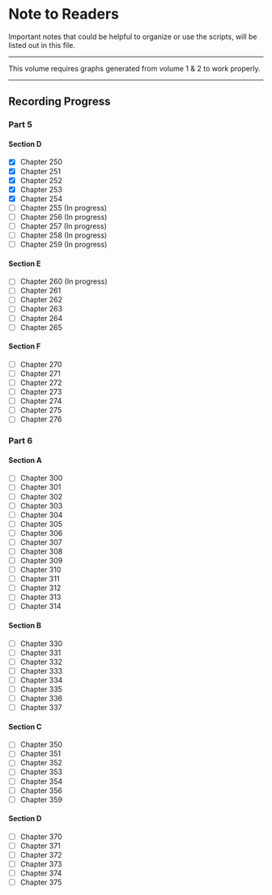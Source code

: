 # Note to Readers

Important notes that could be helpful to organize or use the scripts, will be listed out in this file.

--------

This volume requires graphs generated from volume 1 & 2 to work properly.

--------

## Recording Progress

### Part 5
#### Section D

- [x] Chapter 250
- [x] Chapter 251
- [x] Chapter 252
- [x] Chapter 253
- [x] Chapter 254
- [ ] Chapter 255 (In progress)
- [ ] Chapter 256 (In progress)
- [ ] Chapter 257 (In progress)
- [ ] Chapter 258 (In progress)
- [ ] Chapter 259 (In progress)

#### Section E
- [ ] Chapter 260 (In progress)
- [ ] Chapter 261
- [ ] Chapter 262
- [ ] Chapter 263
- [ ] Chapter 264
- [ ] Chapter 265

#### Section F
- [ ] Chapter 270
- [ ] Chapter 271
- [ ] Chapter 272
- [ ] Chapter 273
- [ ] Chapter 274
- [ ] Chapter 275
- [ ] Chapter 276

### Part 6
#### Section A
- [ ] Chapter 300
- [ ] Chapter 301
- [ ] Chapter 302
- [ ] Chapter 303
- [ ] Chapter 304
- [ ] Chapter 305
- [ ] Chapter 306
- [ ] Chapter 307
- [ ] Chapter 308
- [ ] Chapter 309
- [ ] Chapter 310
- [ ] Chapter 311
- [ ] Chapter 312
- [ ] Chapter 313
- [ ] Chapter 314

#### Section B
- [ ] Chapter 330
- [ ] Chapter 331
- [ ] Chapter 332
- [ ] Chapter 333
- [ ] Chapter 334
- [ ] Chapter 335
- [ ] Chapter 336
- [ ] Chapter 337

#### Section C
- [ ] Chapter 350
- [ ] Chapter 351
- [ ] Chapter 352
- [ ] Chapter 353
- [ ] Chapter 354
- [ ] Chapter 356
- [ ] Chapter 359

#### Section D
- [ ] Chapter 370
- [ ] Chapter 371
- [ ] Chapter 372
- [ ] Chapter 373
- [ ] Chapter 374
- [ ] Chapter 375